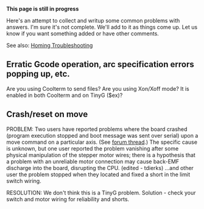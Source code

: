 **This page is still in progress**

Here's an attempt to collect and writup some common problems with answers. I'm sure it's not complete. We'll add to it as things come up. Let us know if you want something added or have other comments.

See also: [Homing Troubleshooting](https://github.com/synthetos/TinyG/wiki/TinyG-Homing-and-Limits-Troubleshooting)

## Erratic Gcode operation, arc specification errors popping up, etc.
Are you using Coolterm to send files? Are you using Xon/Xoff mode? It is enabled in both Coolterm and on TinyG ($ex)?

## Crash/reset on move
PROBLEM: Two users have reported problems where the board crashed (program execution stopped and boot message was sent over serial) upon a move command on a particular axis. (See [forum thread](https://www.synthetos.com/topic/reset-on-move/).) The specific cause is unknown, but one user reported the problem vanishing after some physical manipulation of the stepper motor wires; there is a hypothesis that a problem with an unreliable motor connection may cause back-EMF discharge into the board, disrupting the CPU. (edited - tdierks)
...and other user the problem stopped when they located and fixed a short in the limit switch wiring. 

RESOLUTION: We don't think this is a TinyG problem. Solution - check your switch and motor wiring for reliability and shorts.